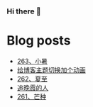 ### Hi there 👋

<!--
**rebron1900/rebron1900** is a ✨ _special_ ✨ repository because its `README.md` (this file) appears on your GitHub profile.

Here are some ideas to get you started:

- 🔭 I’m currently working on ...
- 🌱 I’m currently learning ...
- 👯 I’m looking to collaborate on ...
- 🤔 I’m looking for help with ...
- 💬 Ask me about ...
- 📫 How to reach me: ...
- 😄 Pronouns: ...
- ⚡ Fun fact: ...
-->



# Blog posts
<!-- BLOG-POST-LIST:START -->
- [263、小暑](https://1900.live/263-xiao-shu/)
- [给博客主题切换加个动画](https://1900.live/gei-bo-ke-zhu-ti-qie-huan-jia-ge-dong-hua/)
- [262、夏至](https://1900.live/262-xia-zhi/)
- [追晚霞的人](https://1900.live/zhui-wan-xia-de-ren/)
- [261、芒种](https://1900.live/261-mang-chong/)
<!-- BLOG-POST-LIST:END -->
